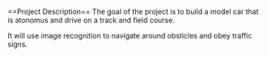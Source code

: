 ==Project Description==
The goal of the project is to build a model car that is atonomus and drive on
a track and field course.

It will use image recognition to navigate around obsticles and obey traffic
signs.
